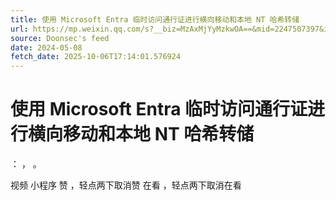 ```yaml
---
title: 使用 Microsoft Entra 临时访问通行证进行横向移动和本地 NT 哈希转储
url: https://mp.weixin.qq.com/s?__biz=MzAxMjYyMzkwOA==&mid=2247507397&idx=1&sn=d58ddac0060d86c38881b7926c8f4741
source: Doonsec's feed
date: 2024-05-08
fetch_date: 2025-10-06T17:14:01.576924
---
```


# 使用 Microsoft Entra 临时访问通行证进行横向移动和本地 NT 哈希转储

：
，
。

视频
小程序
赞
，轻点两下取消赞
在看
，轻点两下取消在看